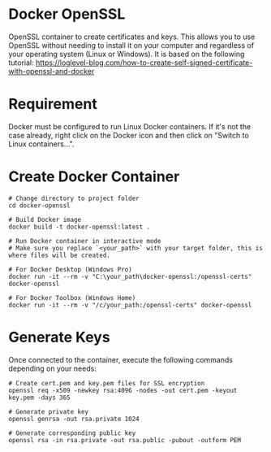 # Docker OpenSSL

OpenSSL container to create certificates and keys. This allows you to use OpenSSL without needing to install it on your computer and regardless of your operating system (Linux or Windows). It is based on the following tutorial:
https://loglevel-blog.com/how-to-create-self-signed-certificate-with-openssl-and-docker

# Requirement

Docker must be configured to run Linux Docker containers. If it's not the case already, right click on the Docker icon and then click on "Switch to Linux containers...".

# Create Docker Container

```shell
# Change directory to project folder
cd docker-openssl

# Build Docker image
docker build -t docker-openssl:latest .

# Run Docker container in interactive mode
# Make sure you replace `<your_path>` with your target folder, this is where files will be created.

# For Docker Desktop (Windows Pro)
docker run -it --rm -v "C:\your_path\docker-openssl:/openssl-certs" docker-openssl

# For Docker Toolbox (Windows Home)
docker run -it --rm -v "/c/your_path:/openssl-certs" docker-openssl
```

# Generate Keys

Once connected to the container, execute the following commands depending on your needs:

```shell
# Create cert.pem and key.pem files for SSL encryption
openssl req -x509 -newkey rsa:4096 -nodes -out cert.pem -keyout key.pem -days 365

# Generate private key
openssl genrsa -out rsa.private 1024

# Generate corresponding public key
openssl rsa -in rsa.private -out rsa.public -pubout -outform PEM
```